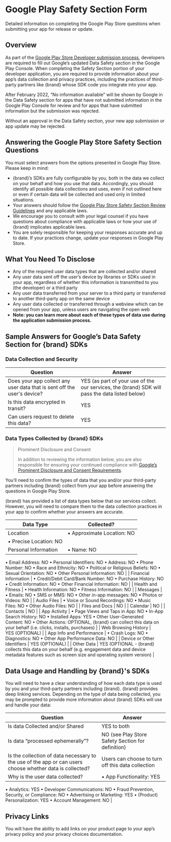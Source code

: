 # Google Play Safety Section Form
Detailed information on completing the Google Play Store questions when submitting your app for release or update.

## Overview

As part of the [Google Play Store Developer submission process](https://support.google.com/googleplay/android-developer/answer/10787469?hl=en#what_users_will_see&timeline&collection&sharing&collection_handling&families&independent_security_review&types&data_purposes&understand_format&export_to&import_from&SDK_format&zippy=%2Cdata-collection%2Cwhat-users-will-see%2Ctimeline-information%2Cdata-sharing%2Cdata-handling%2Cother-app-and-data-disclosures%2Ccommitted-to-follow-the-families-policy-available-soon-to-applicable-apps%2Cindependent-security-review-optional-feature-available-soon%2Cdata-types%2Cpurposes%2Cunderstand-the-csv-format%2Cexport-to-a-csv-file%2Cimport-from-a-csv-file%2Coptional-format-for-sdks), developers are required to fill out Google’s updated Data Safety section in the Google Play Console. When completing the Safety Section portion of your developer application, you are required to provide information about your app’s data collection and privacy practices, including the practices of third-party partners like {brand} whose SDK code you integrate into your app.

After February 2022, “No information available” will be shown by Google in the Data Safety section for apps that have not submitted information in the Google Play Console for review and for apps that have submitted information but the submission was rejected.

Without an approval in the Data Safety section, your new app submission or app update may be rejected.

## Answering the Google Play Store Safety Section Questions

You must select answers from the options presented in Google Play Store. Please keep in mind:

- {brand}’s SDKs are fully configurable by you, both in the data we collect on your behalf and how you use that data. Accordingly, you should identify all possible data collections and uses, even if not outlined here or even if certain data will be collected and used only in limited situations.
- Your answers should follow the [Google Play Store Safety Section Review Guidelines](https://support.google.com/googleplay/android-developer/answer/10787469?hl=en#what_users_will_see&timeline&collection&sharing&collection_handling&families&independent_security_review&types&data_purposes&understand_format&export_to&import_from&SDK_format&zippy=%2Cdata-collection%2Cwhat-users-will-see%2Ctimeline-information%2Cdata-sharing%2Cdata-handling%2Cother-app-and-data-disclosures%2Ccommitted-to-follow-the-families-policy-available-soon-to-applicable-apps%2Cindependent-security-review-optional-feature-available-soon%2Cdata-types%2Cpurposes%2Cunderstand-the-csv-format%2Cexport-to-a-csv-file%2Cimport-from-a-csv-file%2Coptional-format-for-sdks) and any applicable laws.
- We encourage you to consult with your legal counsel if you have questions about compliance with applicable laws or how your use of {brand} implicates applicable laws.
- You are solely responsible for keeping your responses accurate and up to date. If your practices change, update your responses in Google Play Store.

## What You Need To Disclose

- Any of the required user data types that are collected and/or shared
- Any user data sent off the user’s device by libraries or SDKs used in your app, regardless of whether this information is transmitted to you (the developer) or a third party
- Any user data transferred from your server to a third party or transferred to another third-party app on the same device
- Any user data collected or transferred through a webview which can be opened from your app, unless users are navigating the open web
- **Note: you can learn more about each of these types of data use during the application submission process.**

## Sample Answers for Google’s Data Safety Section for {brand} SDKs

### **Data Collection and Security**


| Question | Answer |
| --- | --- |
| Does your app collect any user data that is sent off the user's device? | YES (as part of your use of the our services, the {brand} SDK will pass the data listed below) |
| Is this data encrypted in transit? | YES |
| Can users request to delete this data? | YES |

### **Data Types Collected by {brand} SDKs**

> Prominent Disclosure and Consent
> 
> 
> In addition to reviewing the information below, you are also responsible for ensuring your continued compliance with [Google’s Prominent Disclosure and Consent Requirements](https://support.google.com/googleplay/android-developer/answer/11150561?hl=en).
> 

You’ll need to confirm the types of data that you and/or your third-party partners including {brand} collect from your app before answering the questions in Google Play Store.

{brand} has provided a list of data types below that our services collect. However, you will need to compare them to the data collection practices in your app to confirm whether your answers are accurate. 

| Data Type | Collected? |
| --- | --- |
| Location | • Approximate Location: NO
• Precise Location: NO |
| Personal Information | • Name: NO
• Email Address: NO
• Personal Identifiers: NO
• Address: NO
• Phone Number: NO
• Race and Ethnicity: NO
• Political or Religious Beliefs: NO
• Sexual Orientation: NO
• Other Personal Information: NO |
| Financial Information | • Credit/Debit Card/Bank Number: NO
• Purchase History: NO
• Credit Information: NO
• Other Financial Information: NO |
| Health and Fitness | • Health Information: NO
• Fitness Information: NO |
| Messages | • Emails: NO
• SMS or MMS: NO
• Other in-app messages: NO
• Photos or Videos: NO |
| Audio Files | • Voice or Sound Recordings: NO
• Music Files: NO
• Other Audio Files: NO |
| Files and Docs | NO |
| Calendar | NO |
| Contacts | NO |
| App Activity | • Page Views and Taps in App: NO
• In-App Search History: NO
• Installed Apps: YES
• Other User-Generated Content: NO
• Other Actions: OPTIONAL, {brand} can collect this data on your behalf (i.e. clicks, installs, purchases) |
| Web Browsing History | YES (OPTIONAL) |
| App Info and Performance | • Crash Logs: NO
• Diagnostics: NO
• Other App Performance Data: NO |
| Device or Other Identifiers | YES (OPTIONAL) |
| Other Data | YES (OPTIONAL - {brand} collects this data on your behalf (e.g. engagement data and device metadata features such as screen size and operating system version) |

## **Data Usage and Handling by {brand}'s SDKs**

You will need to have a clear understanding of how each data type is used by you and your third-party partners including {brand}. {brand} provides deep linking services. Depending on the type of data being collected, you may be prompted to provide more information about {brand} SDKs will use and handle your data:

| Question | Answer |
| --- | --- |
| Is data Collected and/or Shared | YES to both |
| Is data “processed ephemerally”? | NO (see Play Store Safety Section for definition) |
| Is the collection of data necessary to the use of the app or can users choose whether data is collected? | Users can choose to turn off this data collection  |
| Why is the user data collected? | • App Functionality: YES
• Analytics: YES
• Developer Communications: NO
• Fraud Prevention, Security, or Compliance: NO
• Advertising or Marketing: YES
• (Product) Personalization: YES
• Account Management: NO |

## Privacy Links

You will have the ability to add links on your product page to your app’s privacy policy and your privacy choices documentation.